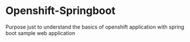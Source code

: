 # Openshift-Springboot
Purpose just to understand the basics of openshift application with spring boot sample web application

